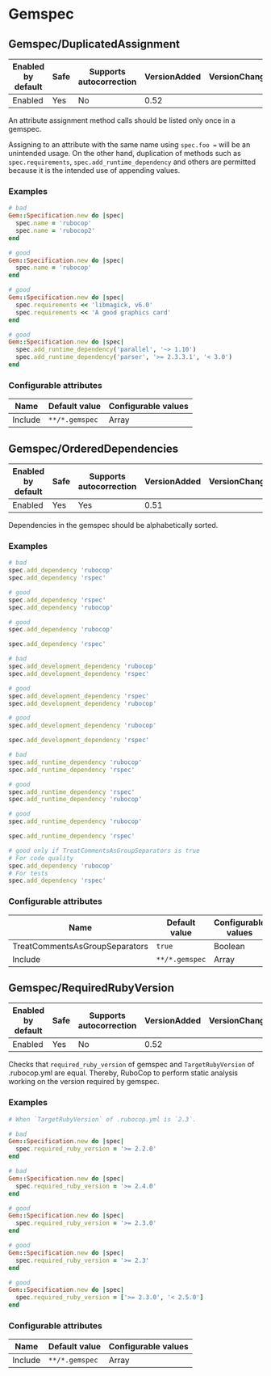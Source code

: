 # Gemspec

## Gemspec/DuplicatedAssignment

Enabled by default | Safe | Supports autocorrection | VersionAdded | VersionChanged
--- | --- | --- | --- | ---
Enabled | Yes | No | 0.52 | 

An attribute assignment method calls should be listed only once
in a gemspec.

Assigning to an attribute with the same name using `spec.foo =` will be
an unintended usage. On the other hand, duplication of methods such
as `spec.requirements`, `spec.add_runtime_dependency` and others are
permitted because it is the intended use of appending values.

### Examples

```ruby
# bad
Gem::Specification.new do |spec|
  spec.name = 'rubocop'
  spec.name = 'rubocop2'
end

# good
Gem::Specification.new do |spec|
  spec.name = 'rubocop'
end

# good
Gem::Specification.new do |spec|
  spec.requirements << 'libmagick, v6.0'
  spec.requirements << 'A good graphics card'
end

# good
Gem::Specification.new do |spec|
  spec.add_runtime_dependency('parallel', '~> 1.10')
  spec.add_runtime_dependency('parser', '>= 2.3.3.1', '< 3.0')
end
```

### Configurable attributes

Name | Default value | Configurable values
--- | --- | ---
Include | `**/*.gemspec` | Array

## Gemspec/OrderedDependencies

Enabled by default | Safe | Supports autocorrection | VersionAdded | VersionChanged
--- | --- | --- | --- | ---
Enabled | Yes | Yes  | 0.51 | 

Dependencies in the gemspec should be alphabetically sorted.

### Examples

```ruby
# bad
spec.add_dependency 'rubocop'
spec.add_dependency 'rspec'

# good
spec.add_dependency 'rspec'
spec.add_dependency 'rubocop'

# good
spec.add_dependency 'rubocop'

spec.add_dependency 'rspec'

# bad
spec.add_development_dependency 'rubocop'
spec.add_development_dependency 'rspec'

# good
spec.add_development_dependency 'rspec'
spec.add_development_dependency 'rubocop'

# good
spec.add_development_dependency 'rubocop'

spec.add_development_dependency 'rspec'

# bad
spec.add_runtime_dependency 'rubocop'
spec.add_runtime_dependency 'rspec'

# good
spec.add_runtime_dependency 'rspec'
spec.add_runtime_dependency 'rubocop'

# good
spec.add_runtime_dependency 'rubocop'

spec.add_runtime_dependency 'rspec'

# good only if TreatCommentsAsGroupSeparators is true
# For code quality
spec.add_dependency 'rubocop'
# For tests
spec.add_dependency 'rspec'
```

### Configurable attributes

Name | Default value | Configurable values
--- | --- | ---
TreatCommentsAsGroupSeparators | `true` | Boolean
Include | `**/*.gemspec` | Array

## Gemspec/RequiredRubyVersion

Enabled by default | Safe | Supports autocorrection | VersionAdded | VersionChanged
--- | --- | --- | --- | ---
Enabled | Yes | No | 0.52 | 

Checks that `required_ruby_version` of gemspec and `TargetRubyVersion`
of .rubocop.yml are equal.
Thereby, RuboCop to perform static analysis working on the version
required by gemspec.

### Examples

```ruby
# When `TargetRubyVersion` of .rubocop.yml is `2.3`.

# bad
Gem::Specification.new do |spec|
  spec.required_ruby_version = '>= 2.2.0'
end

# bad
Gem::Specification.new do |spec|
  spec.required_ruby_version = '>= 2.4.0'
end

# good
Gem::Specification.new do |spec|
  spec.required_ruby_version = '>= 2.3.0'
end

# good
Gem::Specification.new do |spec|
  spec.required_ruby_version = '>= 2.3'
end

# good
Gem::Specification.new do |spec|
  spec.required_ruby_version = ['>= 2.3.0', '< 2.5.0']
end
```

### Configurable attributes

Name | Default value | Configurable values
--- | --- | ---
Include | `**/*.gemspec` | Array
